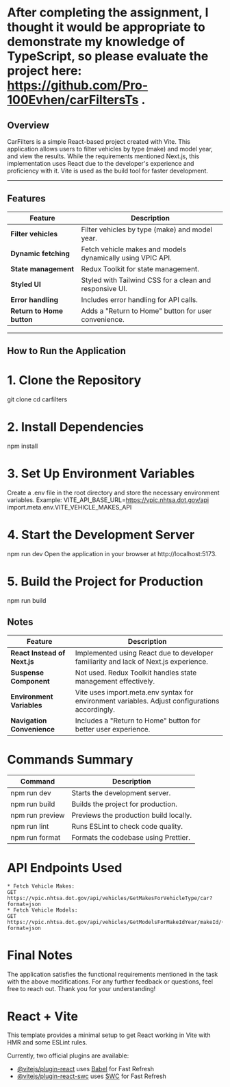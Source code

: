 # After completing the assignment, I thought it would be appropriate to demonstrate my knowledge of TypeScript, so please evaluate the project here: https://github.com/Pro-100Evhen/carFiltersTs .



## Overview

CarFilters is a simple React-based project created with Vite. This application allows users to filter vehicles by type (make) and model year, and view the results. While the requirements mentioned Next.js, this implementation uses React due to the developer's experience and proficiency with it. Vite is used as the build tool for faster development.

---

## Features

| Feature                                          | Description                                                              |
|--------------------------------------------------|--------------------------------------------------------------------------|
| **Filter vehicles**                              | Filter vehicles by type (make) and model year.                           |
| **Dynamic fetching**                             | Fetch vehicle makes and models dynamically using VPIC API.               |
| **State management**                             | Redux Toolkit for state management.                                      |
| **Styled UI**                                    | Styled with Tailwind CSS for a clean and responsive UI.                  |
| **Error handling**                               | Includes error handling for API calls.                                   |
| **Return to Home button**                        | Adds a "Return to Home" button for user convenience.                     |

---

## How to Run the Application

# 1. Clone the Repository
git clone <repository-url>
cd carfilters

# 2. Install Dependencies
npm install

# 3. Set Up Environment Variables
Create a .env file in the root directory and store the necessary environment variables. Example:
VITE_API_BASE_URL=https://vpic.nhtsa.dot.gov/api
import.meta.env.VITE_VEHICLE_MAKES_API

# 4. Start the Development Server
npm run dev
Open the application in your browser at http://localhost:5173.

# 5. Build the Project for Production
npm run build

## Notes

| Feature                                          | Description                                                              |
|--------------------------------------------------|--------------------------------------------------------------------------|
| **React Instead of Next.js**                       | Implemented using React due to developer familiarity and lack of Next.js experience. |
| **Suspense Component**                             | Not used. Redux Toolkit handles state management effectively.                           |
| **Environment Variables**                         | Vite uses import.meta.env syntax for environment variables. Adjust configurations accordingly. |
| **Navigation Convenience**                        | Includes a "Return to Home" button for better user experience.                     |

# Commands Summary
| Command | Description |
|---|---|
| npm run dev | Starts the development server. |
| npm run build | Builds the project for production. |
| npm run preview | Previews the production build locally. |
| npm run lint | Runs ESLint to check code quality. |
| npm run format | Formats the codebase using Prettier. |

# API Endpoints Used
    * Fetch Vehicle Makes:
    GET https://vpic.nhtsa.dot.gov/api/vehicles/GetMakesForVehicleType/car?format=json
    * Fetch Vehicle Models:
    GET https://vpic.nhtsa.dot.gov/api/vehicles/GetModelsForMakeIdYear/makeId/{makeId}/modelyear/{year}?format=json

# Final Notes
The application satisfies the functional requirements mentioned in the task with the above modifications. For any further feedback or questions, feel free to reach out. Thank you for your understanding!

# React + Vite

This template provides a minimal setup to get React working in Vite with HMR and some ESLint rules.

Currently, two official plugins are available:

- [@vitejs/plugin-react](https://github.com/vitejs/vite-plugin-react/blob/main/packages/plugin-react/README.md) uses [Babel](https://babeljs.io/) for Fast Refresh
- [@vitejs/plugin-react-swc](https://github.com/vitejs/vite-plugin-react-swc) uses [SWC](https://swc.rs/) for Fast Refresh
